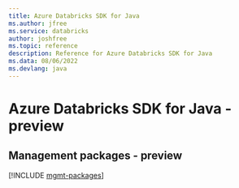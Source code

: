 ```yaml
---
title: Azure Databricks SDK for Java
ms.author: jfree
ms.service: databricks
author: joshfree
ms.topic: reference
description: Reference for Azure Databricks SDK for Java
ms.data: 08/06/2022
ms.devlang: java
---
```

# Azure Databricks SDK for Java - preview

## Management packages - preview
[!INCLUDE [mgmt-packages](databricks-mgmt-index.md)]
